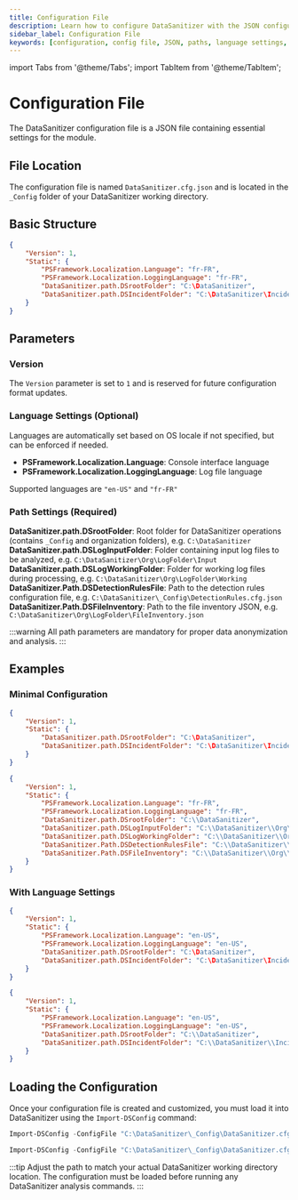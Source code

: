```yaml
---
title: Configuration File
description: Learn how to configure DataSanitizer with the JSON configuration file, including language settings and path parameters.
sidebar_label: Configuration File
keywords: [configuration, config file, JSON, paths, language settings, DataSanitizer setup]
---
```


import Tabs from '@theme/Tabs';
import TabItem from '@theme/TabItem';

# Configuration File

The DataSanitizer configuration file is a JSON file containing essential settings for the module.

## File Location

The configuration file is named `DataSanitizer.cfg.json` and is located in the `_Config` folder of your DataSanitizer working directory.

## Basic Structure

```json
{
    "Version": 1,
    "Static": {
        "PSFramework.Localization.Language": "fr-FR",
        "PSFramework.Localization.LoggingLanguage": "fr-FR",
        "DataSanitizer.path.DSrootFolder": "C:\DataSanitizer",
        "DataSanitizer.path.DSIncidentFolder": "C:\DataSanitizer\Incident01"
    }
}
```

## Parameters

### Version

The `Version` parameter is set to `1` and is reserved for future configuration format updates.

### Language Settings (Optional)

Languages are automatically set based on OS locale if not specified, but can be enforced if needed.

- **PSFramework.Localization.Language**: Console interface language
- **PSFramework.Localization.LoggingLanguage**: Log file language

Supported languages are `"en-US"` and `"fr-FR"`

### Path Settings (Required)

**DataSanitizer.path.DSrootFolder**: Root folder for DataSanitizer operations (contains `_Config` and organization folders), e.g. `C:\DataSanitizer`
**DataSanitizer.path.DSLogInputFolder**: Folder containing input log files to be analyzed, e.g. `C:\DataSanitizer\Org\LogFolder\Input`
**DataSanitizer.path.DSLogWorkingFolder**: Folder for working log files during processing, e.g. `C:\DataSanitizer\Org\LogFolder\Working`
**DataSanitizer.Path.DSDetectionRulesFile**: Path to the detection rules configuration file, e.g. `C:\DataSanitizer\_Config\DetectionRules.cfg.json`
**DataSanitizer.Path.DSFileInventory**: Path to the file inventory JSON, e.g. `C:\DataSanitizer\Org\LogFolder\FileInventory.json`

:::warning
All path parameters are mandatory for proper data anonymization and analysis.
:::

## Examples

### Minimal Configuration

<Tabs groupId="operating-systems">
<TabItem value="windows" label="Windows" default>

```json
{
    "Version": 1,
    "Static": {
        "DataSanitizer.path.DSrootFolder": "C:\DataSanitizer",
        "DataSanitizer.path.DSIncidentFolder": "C:\DataSanitizer\Incident01"
    }
}
```

</TabItem>
<TabItem value="windows-full" label="Windows (full)">

```json
{
    "Version": 1,
    "Static": {
        "PSFramework.Localization.Language": "fr-FR",
        "PSFramework.Localization.LoggingLanguage": "fr-FR",
        "DataSanitizer.path.DSrootFolder": "C:\\DataSanitizer",
        "DataSanitizer.path.DSLogInputFolder": "C:\\DataSanitizer\\Org\\LogFolder\\Input",
        "DataSanitizer.path.DSLogWorkingFolder": "C:\\DataSanitizer\\Org\\LogFolder\\Working",
        "DataSanitizer.Path.DSDetectionRulesFile": "C:\\DataSanitizer\\_Config\\DetectionRules.cfg.json",
        "DataSanitizer.Path.DSFileInventory": "C:\\DataSanitizer\\Org\\LogFolder\\FileInventory.json"
    }
}
```

</TabItem>
</Tabs>

### With Language Settings

<Tabs groupId="operating-systems">
<TabItem value="windows" label="Windows" default>

```json
{
    "Version": 1,
    "Static": {
        "PSFramework.Localization.Language": "en-US",
        "PSFramework.Localization.LoggingLanguage": "en-US",
        "DataSanitizer.path.DSrootFolder": "C:\DataSanitizer",
        "DataSanitizer.path.DSIncidentFolder": "C:\DataSanitizer\Incident01"
    }
}
```

</TabItem>
<TabItem value="windows-full" label="Windows (full)">

```json
{
    "Version": 1,
    "Static": {
        "PSFramework.Localization.Language": "en-US",
        "PSFramework.Localization.LoggingLanguage": "en-US",
        "DataSanitizer.path.DSrootFolder": "C:\\DataSanitizer",
        "DataSanitizer.path.DSIncidentFolder": "C:\\DataSanitizer\\Incident01"
    }
}
```

</TabItem>
</Tabs>

## Loading the Configuration

Once your configuration file is created and customized, you must load it into DataSanitizer using the `Import-DSConfig` command:

<Tabs groupId="operating-systems">
<TabItem value="windows" label="Windows" default>

```powershell
Import-DSConfig -ConfigFile "C:\DataSanitizer\_Config\DataSanitizer.cfg.json"
```

</TabItem>
<TabItem value="windows-full" label="Windows (full)">

```powershell
Import-DSConfig -ConfigFile "C:\DataSanitizer\_Config\DataSanitizer.cfg.json"
```

</TabItem>
</Tabs>

:::tip
Adjust the path to match your actual DataSanitizer working directory location. The configuration must be loaded before running any DataSanitizer analysis commands.
:::
